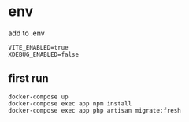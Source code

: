 # env


add to .env

```
VITE_ENABLED=true
XDEBUG_ENABLED=false
```

## first run

```
docker-compose up
docker-compose exec app npm install
docker-compose exec app php artisan migrate:fresh
```
